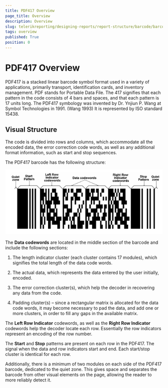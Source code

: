 ```yaml
---
title: PDF417 Overview
page_title: Overview 
description: Overview
slug: telerikreporting/designing-reports/report-structure/barcode/barcode-types/2d-barcodes/pdf417/overview
tags: overview
published: True
position: 0
---
```


# PDF417 Overview



PDF417 is a stacked linear barcode symbol format used in a variety of applications, primarily transport,         identification cards, and inventory management. PDF stands for Portable Data File. The 417 signifies that each         pattern in the code consists of 4 bars and spaces, and that each pattern is 17 units long. The PDF417 symbology         was invented by Dr. Ynjiun P. Wang at Symbol Technologies in 1991. (Wang 1993) It is represented by ISO standard 15438.       

## Visual Structure

The code is divided into rows and columns, which accommodate all the encoded data, the error correction code words,           as well as any additional format information, such as start and stop sequences.         

The PDF417 barcode has the following structure:           

  ![barcode pdf 417 structure](images/Barcodes/barcode-pdf417-structure.png)

The __Data codewords__ are located in the middle section of the barcode and include the following sections:         

1. The length indicator cluster (each cluster contains 17 modules), which signifies the total length of the data code words. 

1. The actual data, which represents the data entered by the user initially, encoded.

1. The error correction cluster(s), which help the decoder in recovering any data from the code. 

1. Padding cluster(s) – since a rectangular matrix is allocated for the data code words, it may become necessary               to pad the data, and add one or more clusters, in order to fill any gaps in the available matrix.             

The __Left Row Indicator__ codewords, as well as the __Right Row Indicator__         codewords help the decoder locate each row. Essentially the row indicators represent an encoding of the row number.         

The __Start__ and __Stop__ patterns are present on each row in the PDF417.           The signal when the data and row indicators start and end. Each start/stop cluster is identical for each row.         

Additionally, there is a minimum of two modules on each side of the PDF417 barcode, dedicated to the quiet zone.           This gives space and separates the barcode from other visual elements on the page, allowing the reader to more reliably detect it.         



